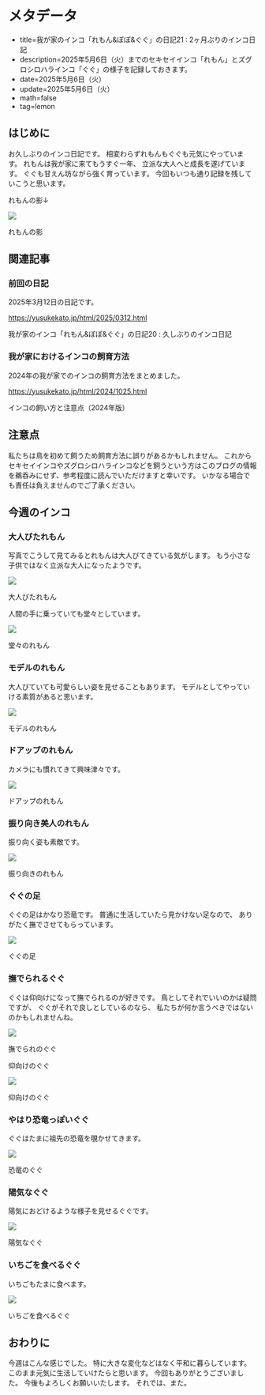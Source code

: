 # メタデータ
- title=我が家のインコ「れもん&ぽぽ&ぐぐ」の日記21 : 2ヶ月ぶりのインコ日記
- description=2025年5月6日（火）までのセキセイインコ「れもん」とズグロシロハラインコ「ぐぐ」の様子を記録しておきます。
- date=2025年5月6日（火）
- update=2025年5月6日（火）
- math=false
- tag=lemon

## はじめに

お久しぶりのインコ日記です。
相変わらずれもんもぐぐも元気にやっています。
れもんは我が家に来てもうすぐ一年、
立派な大人へと成長を遂げています。
ぐぐも甘えん坊ながら強く育っています。
今回もいつも通り記録を残していこうと思います。

れもんの影↓

![](../../images/2025/20250506_09.jpg)

れもんの影

## 関連記事

### 前回の日記

2025年3月12日の日記です。

https://yusukekato.jp/html/2025/0312.html

我が家のインコ「れもん&ぽぽ&ぐぐ」の日記20 : 久しぶりのインコ日記

### 我が家におけるインコの飼育方法

2024年の我が家でのインコの飼育方法をまとめました。

https://yusukekato.jp/html/2024/1025.html

インコの飼い方と注意点（2024年版）

## 注意点
私たちは鳥を初めて飼うため飼育方法に誤りがあるかもしれません。
これからセキセイインコやズグロシロハラインコなどを飼うという方はこのブログの情報を鵜呑みにせず、参考程度に読んでいただけますと幸いです。
いかなる場合でも責任は負えませんのでご了承ください。

## 今週のインコ

### 大人びたれもん

写真でこうして見てみるとれもんは大人びてきている気がします。
もう小さな子供ではなく立派な大人になったようです。

![](../../images/2025/20250506_03.jpg)

大人びたれもん

人間の手に乗っていても堂々としています。

![](../../images/2025/20250506_07.jpg)

堂々のれもん

### モデルのれもん

大人びていても可愛らしい姿を見せることもあります。
モデルとしてやっていける素質があると思います。

![](../../images/2025/20250506_10.jpg)

モデルのれもん

### ドアップのれもん

カメラにも慣れてきて興味津々です。

![](../../images/2025/20250506_11.jpg)

ドアップのれもん

### 振り向き美人のれもん

振り向く姿も素敵です。

![](../../images/2025/20250506_12.jpg)

振り向きのれもん

### ぐぐの足

ぐぐの足はかなり恐竜です。
普通に生活していたら見かけない足なので、
ありがたく撫でさせてもらっています。

![](../../images/2025/20250506_01.jpg)

ぐぐの足

### 撫でられるぐぐ

ぐぐは仰向けになって撫でられるのが好きです。
鳥としてそれでいいのかは疑問ですが、
ぐぐがそれで良しとしているのなら、
私たちが何か言うべきではないのかもしれませんね。

![](../../images/2025/20250506_02.jpg)

撫でられのぐぐ

仰向けのぐぐ

![](../../images/2025/20250506_04.jpg)

仰向けのぐぐ

### やはり恐竜っぽいぐぐ

ぐぐはたまに祖先の恐竜を覗かせてきます。

![](../../images/2025/20250506_05.jpg)

恐竜のぐぐ

### 陽気なぐぐ

陽気におどけるような様子を見せるぐぐです。

![](../../images/2025/20250506_06.jpg)

陽気なぐぐ

### いちごを食べるぐぐ

いちごもたまに食べます。

![](../../images/2025/20250506_08.jpg)

いちごを食べるぐぐ

## おわりに

今週はこんな感じでした。
特に大きな変化などはなく平和に暮らしています。
このまま元気に生活していけたらと思います。
今回もありがとうございました。
今後もよろしくお願いいたします。
それでは、また。
